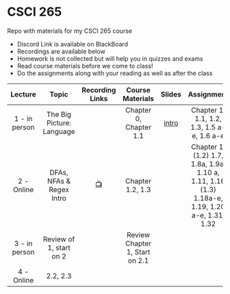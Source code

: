 # CSCI 265
 Repo with materials for my CSCI 265 course

- Discord Link is available on BlackBoard
- Recordings are available below
- Homework is not collected but will help you in quizzes and exams
- Read course materials before we come to class!
- Do the assignments along with your reading as well as after the class


| Lecture|Topic|Recording Links|Course Materials|Slides|Assignment|commment| 
|:------:|:---:|:-------------:|:--------------:|:----:|:--------:|:------:|
|1 - in person  |The Big Picture: Language|                |Chapter 0, Chapter 1.1 |[intro](https://github.com/ArielAvshalom/CSCI-265/blob/main/Presentations/CSCI%20265%20Lecture%201%20Introduction.pptx)|Chapter 1: 1.1, 1.2, 1.3, 1.5 a-e, 1.6 a-e||
|2 - Online     |DFAs, NFAs & Regex Intro|[:tv:](https://cuny907-my.sharepoint.com/:v:/g/personal/ariel_avshalumov37_login_cuny_edu/ERQcWm2GWI9JnfRoCMlm9YcB6C2PT1h9B3_Obl5dsPdYvw?e=zk53lY) |Chapter 1.2, 1.3       ||Chapter 1: (1.2) 1.7, 1.8a, 1.9a, 1.10 a, 1.11, 1.16 (1.3) 1.18a-e, 1.19, 1.20 a-e, 1.31, 1.32|Goal: Finish Chapter 1|
|3 - in person|Review of 1, start on 2||Review Chapter 1, Start on 2.1|||Quiz on Chapter 1.1, 1.2|
|4 - Online   |2.2, 2.3               |||||Goal Finish Chapter 2|
